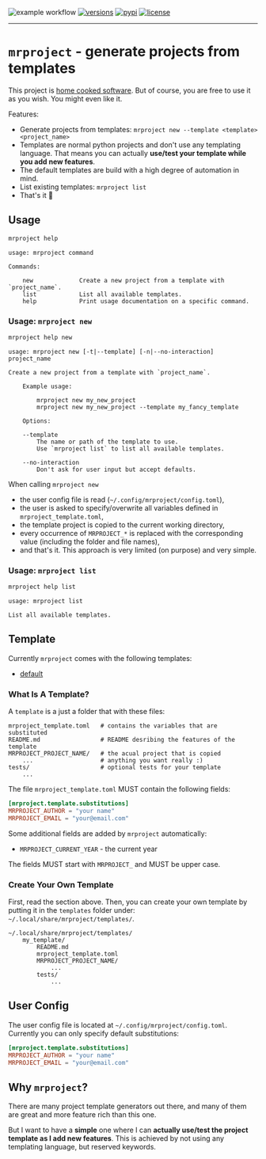 ![example workflow](https://github.com/sotte/mrproject/actions/workflows/main.yml/badge.svg)
[![versions](https://img.shields.io/pypi/pyversions/mrproject.svg)](https://github.com/sotte/mrproject)
[![pypi](https://img.shields.io/pypi/v/mrproject.svg)](https://pypi.python.org/pypi/mrproject)
[![license](https://img.shields.io/github/license/sotte/mrproject.svg)](https://github.com/sotte/mrproject/blob/main/LICENSE)

---

# `mrproject` - generate projects from templates

This project is [home cooked software](https://www.robinsloan.com/notes/home-cooked-app/).
But of course, you are free to use it as you wish.
You might even like it.

Features:

- Generate projects from templates: `mrproject new --template <template> <project_name>`
- Templates are normal python projects and don't use any templating language.
  That means you can actually **use/test your template while you add new features**.
- The default templates are build with a high degree of automation in mind.
- List existing templates: `mrproject list`
- That's it 🤷

## Usage

```bash
mrproject help
```

```text
usage: mrproject command

Commands:

    new             Create a new project from a template with `project_name`.
    list            List all available templates.
    help            Print usage documentation on a specific command.
```

### Usage: `mrproject new`

```bash
mrproject help new
```

```text
usage: mrproject new [-t|--template] [-n|--no-interaction] project_name

Create a new project from a template with `project_name`.

    Example usage:

        mrproject new my_new_project
        mrproject new my_new_project --template my_fancy_template

    Options:

    --template
        The name or path of the template to use.
        Use `mrproject list` to list all available templates.

    --no-interaction
        Don't ask for user input but accept defaults.
```

When calling `mrproject new`
- the user config file is read (`~/.config/mrproject/config.toml`),
- the user is asked to specify/overwrite all variables defined in `mrproject_template.toml`,
- the template project is copied to the current working directory,
- every occurrence of `MRPROJECT_*` is replaced with the corresponding value
  (including the folder and file names),
- and that's it.
This approach is very limited (on purpose) and very simple.

### Usage: `mrproject list`

```bash
mrproject help list
```

```text
usage: mrproject list

List all available templates.
```

## Template

Currently `mrproject` comes with the following templates:

- [default](mrproject/templates/default/README.md)

### What Is A Template?

A `template` is a just a folder that with these files:

```text
mrproject_template.toml   # contains the variables that are substituted
README.md                 # README desribing the features of the template
MRPROJECT_PROJECT_NAME/   # the acual project that is copied
    ...                   # anything you want really :)
tests/                    # optional tests for your template
    ...
```

The file `mrproject_template.toml` MUST contain the following fields:

```toml
[mrproject.template.substitutions]
MRPROJECT_AUTHOR = "your name"
MRPROJECT_EMAIL = "your@email.com"
```

Some additional fields are added by `mrproject` automatically:

- `MRPROJECT_CURRENT_YEAR` - the current year

The fields MUST start with `MRPROJECT_` and MUST be upper case.

### Create Your Own Template

First, read the section above.
Then, you can create your own template by putting it in the `templates` folder under:
`~/.local/share/mrproject/templates/`.

```text
~/.local/share/mrproject/templates/
    my_template/
        README.md
        mrproject_template.toml
        MRPROJECT_PROJECT_NAME/
            ...
        tests/
            ...
```

## User Config

The user config file is located at `~/.config/mrproject/config.toml`.
Currently you can only specify default substitutions:

```toml
[mrproject.template.substitutions]
MRPROJECT_AUTHOR = "your name"
MRPROJECT_EMAIL = "your@email.com"
```

## Why `mrproject`?

There are many project template generators out there,
and many of them are great and more feature rich than this one.

But I want to have a **simple** one
where I can **actually use/test the project template as I add new features**.
This is achieved by not using any templating language, but reserved keywords.
